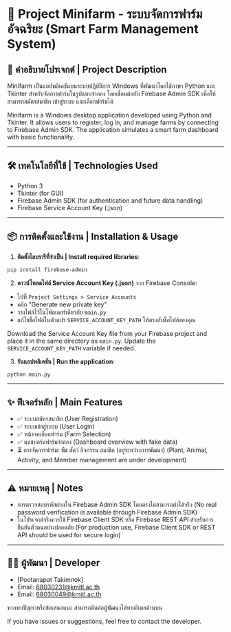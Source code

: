 
# 🌿 Project Minifarm - ระบบจัดการฟาร์มอัจฉริยะ (Smart Farm Management System)

## 📌 คำอธิบายโปรเจกต์ | Project Description
Minifarm เป็นแอปพลิเคชันบนระบบปฏิบัติการ Windows ที่พัฒนาโดยใช้ภาษา Python และ Tkinter สำหรับจัดการฟาร์มในรูปแบบจำลอง โดยเชื่อมต่อกับ Firebase Admin SDK เพื่อให้สามารถสมัครสมาชิก เข้าสู่ระบบ และเลือกฟาร์มได้

Minifarm is a Windows desktop application developed using Python and Tkinter. It allows users to register, log in, and manage farms by connecting to Firebase Admin SDK. The application simulates a smart farm dashboard with basic functionality.

---

## 🛠 เทคโนโลยีที่ใช้ | Technologies Used
- Python 3
- Tkinter (for GUI)
- Firebase Admin SDK (for authentication and future data handling)
- Firebase Service Account Key (.json)

---

## 📦 การติดตั้งและใช้งาน | Installation & Usage

1. **ติดตั้งไลบรารีที่จำเป็น | Install required libraries**:
```bash
pip install firebase-admin
```

2. **ดาวน์โหลดไฟล์ Service Account Key (.json)** จาก Firebase Console:
- ไปที่ `Project Settings > Service Accounts`
- คลิก "Generate new private key"
- วางไฟล์ไว้ในโฟลเดอร์เดียวกับ `main.py`
- แก้ไขชื่อไฟล์ในตัวแปร `SERVICE_ACCOUNT_KEY_PATH` ให้ตรงกับชื่อไฟล์ของคุณ

Download the Service Account Key file from your Firebase project and place it in the same directory as `main.py`. Update the `SERVICE_ACCOUNT_KEY_PATH` variable if needed.

3. **รันแอปพลิเคชัน | Run the application**:
```bash
python main.py
```

---

## ✨ ฟีเจอร์หลัก | Main Features
- ✅ ระบบสมัครสมาชิก (User Registration)
- ✅ ระบบเข้าสู่ระบบ (User Login)
- ✅ หน้าจอเลือกฟาร์ม (Farm Selection)
- ✅ แดชบอร์ดฟาร์มจำลอง (Dashboard overview with fake data)
- ⏳ การจัดการฟาร์ม: พืช สัตว์ กิจกรรม สมาชิก (อยู่ระหว่างการพัฒนา)
  (Plant, Animal, Activity, and Member management are under development)

---

## ⚠️ หมายเหตุ | Notes
- การตรวจสอบรหัสผ่านใน Firebase Admin SDK โดยตรงไม่สามารถทำได้จริง
  (No real password verification is available through Firebase Admin SDK)
- ในโปรเจกต์จริงควรใช้ Firebase Client SDK หรือ Firebase REST API สำหรับการยืนยันตัวตนอย่างปลอดภัย
  (For production use, Firebase Client SDK or REST API should be used for secure login)

---

## 👨‍💻 ผู้พัฒนา | Developer
- [Pootanapat Takimnok]
- Email: 68030231@kmitl.ac.th
- Email: 68030049@kmitl.ac.th

หากพบปัญหาหรือข้อเสนอแนะ สามารถติดต่อผู้พัฒนาได้ทางอีเมลด้านบน

If you have issues or suggestions, feel free to contact the developer.
